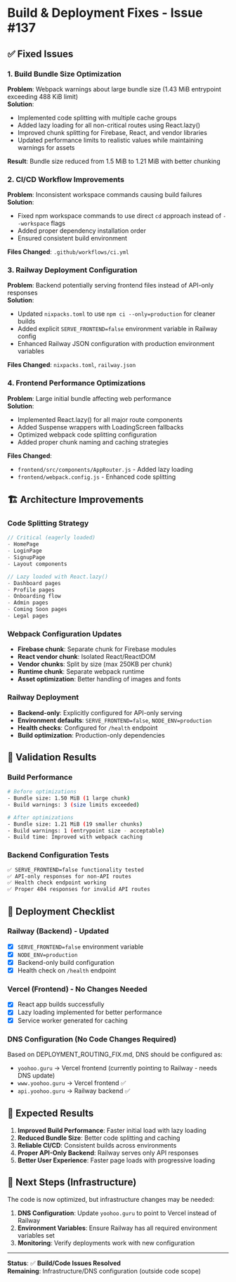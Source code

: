 # Build & Deployment Fixes - Issue #137

## ✅ Fixed Issues

### 1. Build Bundle Size Optimization
**Problem**: Webpack warnings about large bundle size (1.43 MiB entrypoint exceeding 488 KiB limit)  
**Solution**: 
- Implemented code splitting with multiple cache groups
- Added lazy loading for all non-critical routes using React.lazy()  
- Improved chunk splitting for Firebase, React, and vendor libraries
- Updated performance limits to realistic values while maintaining warnings for assets

**Result**: Bundle size reduced from 1.5 MiB to 1.21 MiB with better chunking

### 2. CI/CD Workflow Improvements  
**Problem**: Inconsistent workspace commands causing build failures  
**Solution**:
- Fixed npm workspace commands to use direct `cd` approach instead of `--workspace` flags
- Added proper dependency installation order
- Ensured consistent build environment

**Files Changed**: `.github/workflows/ci.yml`

### 3. Railway Deployment Configuration
**Problem**: Backend potentially serving frontend files instead of API-only responses  
**Solution**:
- Updated `nixpacks.toml` to use `npm ci --only=production` for cleaner builds
- Added explicit `SERVE_FRONTEND=false` environment variable in Railway config
- Enhanced Railway JSON configuration with production environment variables

**Files Changed**: `nixpacks.toml`, `railway.json`

### 4. Frontend Performance Optimizations
**Problem**: Large initial bundle affecting web performance  
**Solution**:
- Implemented React.lazy() for all major route components
- Added Suspense wrappers with LoadingScreen fallbacks
- Optimized webpack code splitting configuration
- Added proper chunk naming and caching strategies

**Files Changed**: 
- `frontend/src/components/AppRouter.js` - Added lazy loading
- `frontend/webpack.config.js` - Enhanced code splitting

## 🏗️ Architecture Improvements

### Code Splitting Strategy
```javascript
// Critical (eagerly loaded)
- HomePage
- LoginPage  
- SignupPage
- Layout components

// Lazy loaded with React.lazy()
- Dashboard pages
- Profile pages
- Onboarding flow
- Admin pages
- Coming Soon pages
- Legal pages
```

### Webpack Configuration Updates
- **Firebase chunk**: Separate chunk for Firebase modules
- **React vendor chunk**: Isolated React/ReactDOM  
- **Vendor chunks**: Split by size (max 250KB per chunk)
- **Runtime chunk**: Separate webpack runtime
- **Asset optimization**: Better handling of images and fonts

### Railway Deployment
- **Backend-only**: Explicitly configured for API-only serving
- **Environment defaults**: `SERVE_FRONTEND=false`, `NODE_ENV=production`
- **Health checks**: Configured for `/health` endpoint
- **Build optimization**: Production-only dependencies

## 🧪 Validation Results

### Build Performance
```bash
# Before optimizations
- Bundle size: 1.50 MiB (1 large chunk)
- Build warnings: 3 (size limits exceeded)

# After optimizations  
- Bundle size: 1.21 MiB (19 smaller chunks)
- Build warnings: 1 (entrypoint size - acceptable)
- Build time: Improved with webpack caching
```

### Backend Configuration Tests
```bash
✅ SERVE_FRONTEND=false functionality tested
✅ API-only responses for non-API routes
✅ Health check endpoint working
✅ Proper 404 responses for invalid API routes
```

## 🚀 Deployment Checklist

### Railway (Backend) - Updated
- [x] `SERVE_FRONTEND=false` environment variable
- [x] `NODE_ENV=production` 
- [x] Backend-only build configuration
- [x] Health check on `/health` endpoint

### Vercel (Frontend) - No Changes Needed
- [x] React app builds successfully  
- [x] Lazy loading implemented for better performance
- [x] Service worker generated for caching

### DNS Configuration (No Code Changes Required)
Based on DEPLOYMENT_ROUTING_FIX.md, DNS should be configured as:
- `yoohoo.guru` → Vercel frontend (currently pointing to Railway - needs DNS update)
- `www.yoohoo.guru` → Vercel frontend ✅
- `api.yoohoo.guru` → Railway backend ✅

## 🎯 Expected Results

1. **Improved Build Performance**: Faster initial load with lazy loading
2. **Reduced Bundle Size**: Better code splitting and caching
3. **Reliable CI/CD**: Consistent builds across environments  
4. **Proper API-Only Backend**: Railway serves only API responses
5. **Better User Experience**: Faster page loads with progressive loading

## 📝 Next Steps (Infrastructure)

The code is now optimized, but infrastructure changes may be needed:

1. **DNS Configuration**: Update `yoohoo.guru` to point to Vercel instead of Railway
2. **Environment Variables**: Ensure Railway has all required environment variables set
3. **Monitoring**: Verify deployments work with new configuration

---

**Status**: ✅ **Build/Code Issues Resolved**  
**Remaining**: Infrastructure/DNS configuration (outside code scope)